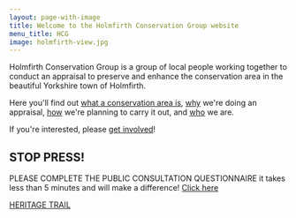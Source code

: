 ```yaml
---
layout: page-with-image
title: Welcome to the Holmfirth Conservation Group website
menu_title: HCG
image: holmfirth-view.jpg
---
```


Holmfirth Conservation Group is a group of local people working
together to conduct an appraisal to preserve and enhance the
conservation area in the beautiful Yorkshire town of Holmfirth.

Here you'll find out [what a conservation area is](/what-is-holmfirth-conservation-area/), [why](/why-are-we-doing-this) we're doing an appraisal, [how](how) we're planning to carry it out, and [who](/who-are-the-holmfirth-conservation-group/) we are.

If you're interested, please [get involved](/Volunteering/)!


## STOP PRESS!
PLEASE COMPLETE THE PUBLIC CONSULTATION QUESTIONNAIRE it takes less than 5 minutes and will make a difference! [Click here](https://www.surveymonkey.co.uk/r/F22KHJM)


[HERITAGE TRAIL](/heritage/)
